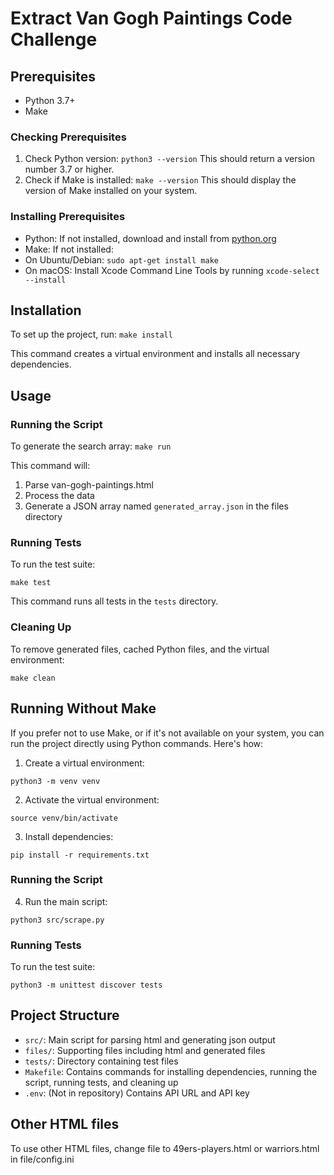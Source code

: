 # Extract Van Gogh Paintings Code Challenge

## Prerequisites

- Python 3.7+
- Make

### Checking Prerequisites

1. Check Python version:
<code>python3 --version</code>
This should return a version number 3.7 or higher.
2. Check if Make is installed:
<code>make --version</code>
This should display the version of Make installed on your system.

### Installing Prerequisites

- Python: If not installed, download and install from [python.org](https://www.python.org/downloads/)
- Make: If not installed: 
- On Ubuntu/Debian: <code>sudo apt-get install make</code>
- On macOS: Install Xcode Command Line Tools by running <code>xcode-select --install</code>

## Installation

To set up the project, run:
<code>make install</code>

This command creates a virtual environment and installs all necessary dependencies.

## Usage

### Running the Script

To generate the search array:
<code>make run</code>

This command will:
1. Parse van-gogh-paintings.html
2. Process the data
3. Generate a JSON array named `generated_array.json` in the files directory

### Running Tests

To run the test suite:

<code>make test</code>

This command runs all tests in the `tests` directory.

### Cleaning Up

To remove generated files, cached Python files, and the virtual environment:

<code>make clean</code>

## Running Without Make

If you prefer not to use Make, or if it's not available on your system, you can run the project directly using Python commands. Here's how:

1. Create a virtual environment:

<code>python3 -m venv venv</code>

2. Activate the virtual environment:

<code>source venv/bin/activate</code>

3. Install dependencies:

<code>pip install -r requirements.txt</code>

### Running the Script

4. Run the main script:

<code>python3 src/scrape.py</code>

### Running Tests

To run the test suite:

<code>python3 -m unittest discover tests</code>


## Project Structure

- `src/`: Main script for parsing html and generating json output
- `files/`: Supporting files including html and generated files
- `tests/`: Directory containing test files
- `Makefile`: Contains commands for installing dependencies, running the script, running tests, and cleaning up
- `.env`: (Not in repository) Contains API URL and API key

## Other HTML files

To use other HTML files, change file to 49ers-players.html or warriors.html in file/config.ini
